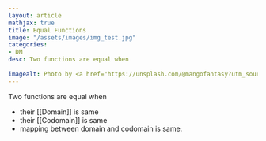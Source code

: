 ```yaml
---
layout: article
mathjax: true
title: Equal Functions
image: "/assets/images/img_test.jpg"
categories:
- DM
desc: Two functions are equal when
 
imagealt: Photo by <a href="https://unsplash.com/@mangofantasy?utm_source=unsplash&utm_medium=referral&utm_content=creditCopyText">Tim Johnson</a> on <a href="https://unsplash.com/s/photos/logic?utm_source=unsplash&utm_medium=referral&utm_content=creditCopyText">Unsplash</a>
---
```

Two functions are equal when
* their [[Domain]] is same
* their [[Codomain]] is same
* mapping between domain and codomain is same.